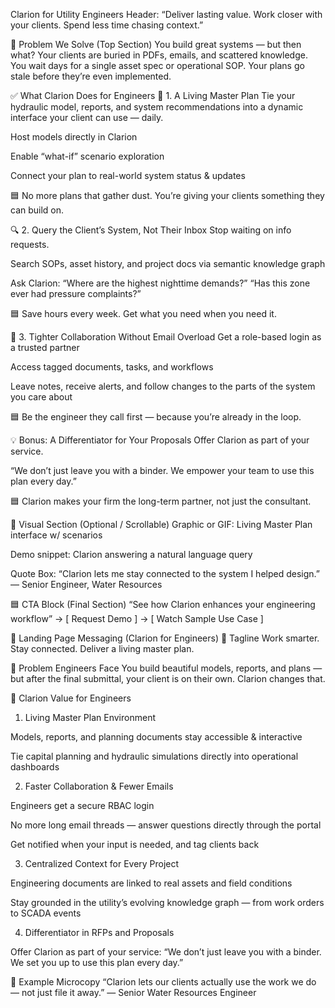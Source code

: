  Clarion for Utility Engineers
Header: “Deliver lasting value. Work closer with your clients. Spend less time chasing context.”

📍 Problem We Solve (Top Section)
You build great systems — but then what?
Your clients are buried in PDFs, emails, and scattered knowledge. You wait days for a single asset spec or operational SOP. Your plans go stale before they’re even implemented.

✅ What Clarion Does for Engineers
🔁 1. A Living Master Plan
Tie your hydraulic model, reports, and system recommendations into a dynamic interface your client can use — daily.

Host models directly in Clarion

Enable “what-if” scenario exploration

Connect your plan to real-world system status & updates

🟦 No more plans that gather dust. You’re giving your clients something they can build on.

🔍 2. Query the Client’s System, Not Their Inbox
Stop waiting on info requests.

Search SOPs, asset history, and project docs via semantic knowledge graph

Ask Clarion:
“Where are the highest nighttime demands?”
“Has this zone ever had pressure complaints?”

🟦 Save hours every week. Get what you need when you need it.

🤝 3. Tighter Collaboration Without Email Overload
Get a role-based login as a trusted partner

Access tagged documents, tasks, and workflows

Leave notes, receive alerts, and follow changes to the parts of the system you care about

🟦 Be the engineer they call first — because you’re already in the loop.

💡 Bonus: A Differentiator for Your Proposals
Offer Clarion as part of your service.

“We don’t just leave you with a binder. We empower your team to use this plan every day.”

🟦 Clarion makes your firm the long-term partner, not just the consultant.

📸 Visual Section (Optional / Scrollable)
Graphic or GIF: Living Master Plan interface w/ scenarios

Demo snippet: Clarion answering a natural language query

Quote Box:
“Clarion lets me stay connected to the system I helped design.”
— Senior Engineer, Water Resources

🟦 CTA Block (Final Section)
“See how Clarion enhances your engineering workflow”
→ [ Request Demo ]
→ [ Watch Sample Use Case ]



📘 Landing Page Messaging (Clarion for Engineers)
🧩 Tagline
Work smarter. Stay connected. Deliver a living master plan.

💬 Problem Engineers Face
You build beautiful models, reports, and plans — but after the final submittal, your client is on their own. Clarion changes that.

🔑 Clarion Value for Engineers
1. Living Master Plan Environment

Models, reports, and planning documents stay accessible & interactive

Tie capital planning and hydraulic simulations directly into operational dashboards

2. Faster Collaboration & Fewer Emails

Engineers get a secure RBAC login

No more long email threads — answer questions directly through the portal

Get notified when your input is needed, and tag clients back

3. Centralized Context for Every Project

Engineering documents are linked to real assets and field conditions

Stay grounded in the utility’s evolving knowledge graph — from work orders to SCADA events

4. Differentiator in RFPs and Proposals

Offer Clarion as part of your service:
“We don’t just leave you with a binder. We set you up to use this plan every day.”

📌 Example Microcopy
“Clarion lets our clients actually use the work we do — not just file it away.”
— Senior Water Resources Engineer